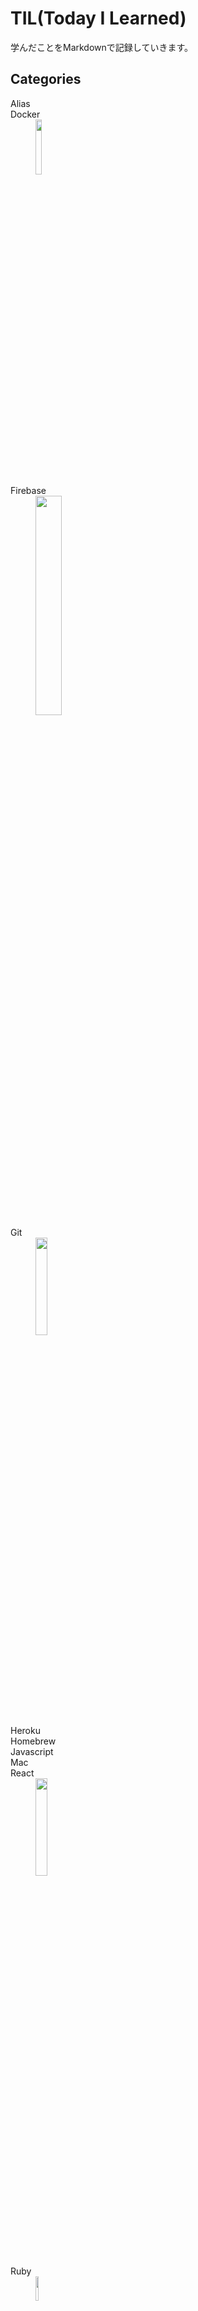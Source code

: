 # TIL(Today I Learned)
学んだことをMarkdownで記録していきます。
## Categories
<dl>
  <dt>Alias</dt>
  <dt>Docker</dt>
  <dd><img src="https://user-images.githubusercontent.com/46050182/89783293-ad076b80-db51-11ea-81d7-c153522d0e7b.png" width=15%></dd>
  <dt>Firebase</dt>
    <dd><img src="https://user-images.githubusercontent.com/46050182/89784237-4be09780-db53-11ea-89e3-6989e412ab49.png" width=30%></dd>
  <dt>Git</dt>
    <dd><img src="https://user-images.githubusercontent.com/46050182/89784239-4c792e00-db53-11ea-9559-bcbd93a8bdfc.png" width=20%></dd>
  <dt>Heroku</dt>
  <dt>Homebrew</dt>
  <dt>Javascript</dt>
  <dt>Mac</dt>
  <dt>React</dt>
    <dd><img src="https://user-images.githubusercontent.com/46050182/89784240-4c792e00-db53-11ea-98e8-66c6777f95d7.png" width=20%></dd>
  <dt>Ruby</dt>
    <dd><img src="https://user-images.githubusercontent.com/46050182/89784242-4daa5b00-db53-11ea-8c4d-7436bd175601.png" width=10%></dd>
  <dt>Ruby on Rails</dt>
</dl>
